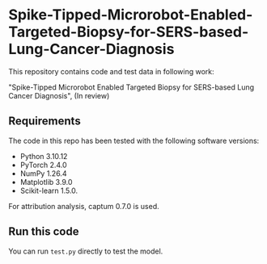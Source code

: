 # Spike-Tipped-Microrobot-Enabled-Targeted-Biopsy-for-SERS-based-Lung-Cancer-Diagnosis
This repository contains code and test data in following work:

"Spike-Tipped Microrobot Enabled Targeted Biopsy for SERS-based Lung Cancer Diagnosis", (In review)
## Requirements
The code in this repo has been tested with the following software versions:
* Python 3.10.12
* PyTorch 2.4.0
* NumPy 1.26.4
* Matplotlib 3.9.0
* Scikit-learn 1.5.0.

For attribution analysis, captum 0.7.0 is used.
## Run this code
You can run `test.py` directly to test the model.
